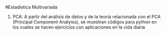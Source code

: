 #Estadistica Multivariada

1. PCA: A partir del análisis de datos y de la teoría relacionada con el PCA (Principal Component Analysis), se muestran códigos para python en los cuales se hacen ejercicios con aplicaciones en la vida diaria
